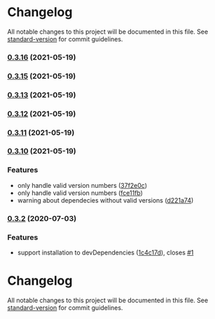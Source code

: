 # Changelog

All notable changes to this project will be documented in this file. See [standard-version](https://github.com/conventional-changelog/standard-version) for commit guidelines.

### [0.3.16](https://github.com/alxlchnr/transitive-peerdeps/compare/v0.3.15...v0.3.16) (2021-05-19)

### [0.3.15](https://github.com/alxlchnr/transitive-peerdeps/compare/v0.3.13...v0.3.15) (2021-05-19)

### [0.3.13](https://github.com/alxlchnr/transitive-peerdeps/compare/v0.3.12...v0.3.13) (2021-05-19)

### [0.3.12](https://github.com/alxlchnr/transitive-peerdeps/compare/v0.3.11...v0.3.12) (2021-05-19)

### [0.3.11](https://github.com/alxlchnr/transitive-peerdeps/compare/v0.3.10...v0.3.11) (2021-05-19)

### [0.3.10](https://github.com/alxlchnr/transitive-peerdeps/compare/v0.3.3...v0.3.10) (2021-05-19)


### Features

* only handle valid version numbers ([37f2e0c](https://github.com/alxlchnr/transitive-peerdeps/commit/37f2e0c73ef98ced39ecf5af0e9a0ac929e157bf))
* only handle valid version numbers ([fce11fb](https://github.com/alxlchnr/transitive-peerdeps/commit/fce11fb720afaa17b43d2521f58ea4b892e72970))
* warning about dependecies without valid versions ([d221a74](https://github.com/alxlchnr/transitive-peerdeps/commit/d221a74e092845c6c2eb092ab387bf43edc318ee))

### [0.3.2](https://github.com/alxlchnr/transitive-peerdeps/compare/v0.3.1...v0.3.2) (2020-07-03)


### Features

* support installation to devDependencies ([1c4c17d](https://github.com/alxlchnr/transitive-peerdeps/commit/1c4c17db5a623a51f4c6ccfcba01d609fa8c1722)), closes [#1](https://github.com/alxlchnr/transitive-peerdeps/issues/1)

# Changelog

All notable changes to this project will be documented in this file. See [standard-version](https://github.com/conventional-changelog/standard-version) for commit guidelines.
